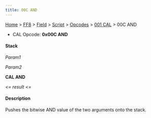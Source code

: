 ```yaml
---
title: 00C AND
---
```


[Home](Main%20Page.md) > [FF8](FF8.md) > [Field](FF8/Field.md) > [Script](FF8/Field/Script.md) > [Opcodes](FF8/Field/Script/Opcodes.md) > [001 CAL](FF8/Field/Script/Opcodes/001%20CAL.md) > 00C AND

-   CAL Opcode: **0x00C AND**

#### Stack

  
*Param1*

*Param2*

**CAL AND**

*&lt;= result &lt;=*

#### Description

Pushes the bitwise AND value of the two arguments onto the stack.
